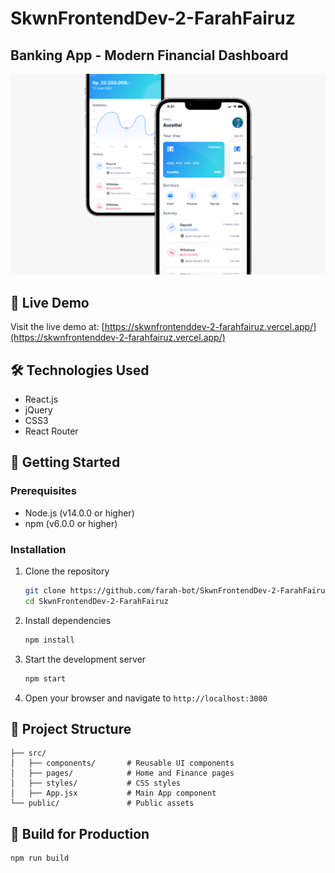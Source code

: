 # SkwnFrontendDev-2-FarahFairuz
## Banking App - Modern Financial Dashboard

![Banking App Screenshot](./src/assets/banking-app.png)

## 🚀 Live Demo
Visit the live demo at: [https://skwnfrontenddev-2-farahfairuz.vercel.app/](https://skwnfrontenddev-2-farahfairuz.vercel.app/)

## 🛠️ Technologies Used
- React.js
- jQuery
- CSS3
- React Router

## 🏁 Getting Started

### Prerequisites
- Node.js (v14.0.0 or higher)
- npm (v6.0.0 or higher)

### Installation
1. Clone the repository
   ```bash
   git clone https://github.com/farah-bot/SkwnFrontendDev-2-FarahFairuz.git
   cd SkwnFrontendDev-2-FarahFairuz
   ```

2. Install dependencies
   ```bash
   npm install
   ```

3. Start the development server
   ```bash
   npm start
   ```

4. Open your browser and navigate to `http://localhost:3000`

## 📂 Project Structure
```
├── src/
│   ├── components/       # Reusable UI components
│   ├── pages/            # Home and Finance pages
│   ├── styles/           # CSS styles
│   ├── App.jsx           # Main App component
└── public/               # Public assets
```

## 🚀 Build for Production
```bash
npm run build
```